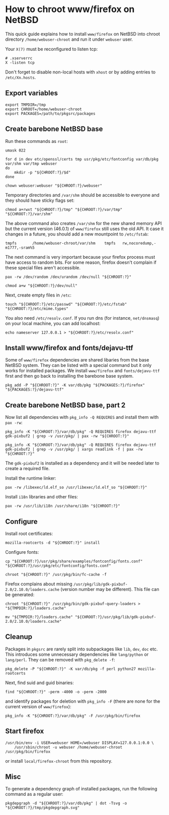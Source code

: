 How to chroot www/firefox on NetBSD
===================================

This quick guide explains how to install `www/firefox` on NetBSD into
chroot directory `/home/webuser-chroot` and run it under `webuser` user.

Your `X(7)` must be reconfigured to listen tcp:

	# .xserverrc
	X -listen tcp

Don't forget to disable non-local hosts with `xhost` or by adding
entries to `/etc/Xn.hosts`.

Export variables
----------------

	export TMPDIR=/tmp
	export CHROOT=/home/webuser-chroot
	export PACKAGES=/path/to/pkgsrc/packages

Create barebone NetBSD base
---------------------------

Run these commands as `root`:

	umask 022
	
	for d in dev etc/openssl/certs tmp usr/pkg/etc/fontconfig var/db/pkg var/shm var/tmp webuser
	do
		mkdir -p "${CHROOT:?}/$d"
	done
	
	chown webuser:webuser "${CHROOT:?}/webuser"

Temporary directories and `/var/shm` should be accessible to everyone
and they should have sticky flags set:

	chmod a+rwxt "${CHROOT:?}/tmp" "${CHROOT:?}/var/tmp" "${CHROOT:?}/var/shm"

The above command also creates `/var/shm` for the new shared memory API but
the current version (46.0.1) of `www/firefox` still uses the old API. It case
it changes in a future, you should add a new mountpoint to `/etc/fstab`:

	tmpfs		/home/webuser-chroot/var/shm	tmpfs	rw,nocoredump,-m1777,-sram%5

The next command is very important because your firefox process
must have access to random bits. For some reason, firefox doesn't
complain if these special files aren't accessible.

	pax -rw /dev/random /dev/urandom /dev/null "${CHROOT:?}"
	
	chmod a+w "${CHROOT:?}/dev/null"

Next, create empty files in `/etc`:

	touch "${CHROOT:?}/etc/passwd" "${CHROOT:?}/etc/fstab" "${CHROOT:?}/etc/mime.types"

You also need `/etc/resolv.conf`. If you run dns (for instance, `net/dnsmasq`)
on your local machine, you can add localhost:

	echo nameserver 127.0.0.1 > "${CHROOT:?}/etc/resolv.conf"

Install www/firefox and fonts/dejavu-ttf
----------------------------------------

Some of `www/firefox` dependencies are shared libaries from the
base NetBSD system. They can be listed with a special command
but it only works for installed packages. We install `www/firefox`
and `fonts/dejavu-ttf` first and then go back to installing
the barebone base system.

	pkg_add -P "${CHROOT:?}" -K var/db/pkg "${PACKAGES:?}/firefox" "${PACKAGES:?}/dejavu-ttf"

Create barebone NetBSD base, part 2
-----------------------------------

Now list all dependencies with `pkg_info -Q REQUIRES` and install
them with `pax -rw`:

	pkg_info -K "${CHROOT:?}/var/db/pkg" -Q REQUIRES firefox dejavu-ttf gdk-pixbuf2 | grep -v /usr/pkg/ | pax -rw "${CHROOT:?}"
	
	pkg_info -K "${CHROOT:?}/var/db/pkg" -Q REQUIRES firefox dejavu-ttf gdk-pixbuf2 | grep -v /usr/pkg/ | xargs readlink -f | pax -rw "${CHROOT:?}"

The `gdk-pixbuf2` is installed as a dependency and it will be needed
later to create a required file.

Install the runtime linker:

	pax -rw /libexec/ld.elf_so /usr/libexec/ld.elf_so "${CHROOT:?}"

Install `i18n` libraries and other files:

	pax -rw /usr/lib/i18n /usr/share/i18n "${CHROOT:?}"

Configure
---------

Install root certificates:

	mozilla-rootcerts -d "${CHROOT:?}" install

Configure fonts:

	cp "${CHROOT:?}/usr/pkg/share/examples/fontconfig/fonts.conf" "${CHROOT:?}/usr/pkg/etc/fontconfig/fonts.conf"

	chroot "${CHROOT:?}" /usr/pkg/bin/fc-cache -f

Firefox complains about missing
`/usr/pkg/lib/gdk-pixbuf-2.0/2.10.0/loaders.cache` (version number
may be different). This file can be generated:

	chroot "${CHROOT:?}" /usr/pkg/bin/gdk-pixbuf-query-loaders > "${TMPDIR:?}/loaders.cache"
	
	mv "${TMPDIR:?}/loaders.cache" "${CHROOT:?}/usr/pkg/lib/gdk-pixbuf-2.0/2.10.0/loaders.cache"

Cleanup
-------

Packages in `pkgsrc` are rarely split into subpackages like `lib`, `dev`, `doc`
etc. This introduces some unnecessary dependencies like `lang/python` or
`lang/perl`. They can be removed with `pkg_delete -f`:

	pkg_delete -P "${CHROOT:?}" -K var/db/pkg -f perl python27 mozilla-rootcerts

Next, find suid and guid binaries:

	find "${CHROOT:?}" -perm -4000 -o -perm -2000

and identify packages for deletion with `pkg_info -F` (there are none for
the current version of `www/firefox`):

	pkg_info -K "${CHROOT:?}/var/db/pkg" -F /usr/pkg/bin/firefox

Start firefox
-------------

	/usr/bin/env -i USER=webuser HOME=/webuser DISPLAY=127.0.0.1:0.0 \
		/usr/sbin/chroot -u webuser /home/webuser-chroot /usr/pkg/bin/firefox 

or install `local/firefox-chroot` from this repository.

Misc
----

To generate a dependency graph of installed packages, run the following command
as a regular user:

	pkgdepgraph -d "${CHROOT:?}/var/db/pkg" | dot -Tsvg -o "${CHROOT:?}/tmp/pkgdepgraph.svg"
